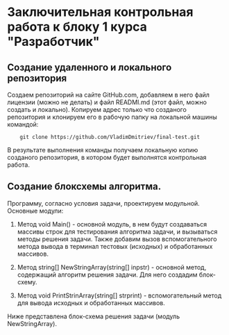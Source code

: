 # Заключительная контрольная работа к блоку 1 курса "Разработчик"

## Создание удаленного и локального репозитория

Создаем репозиторий на сайте GitHub.com, добавляем в него файл лицензии 
(можно не делать) и файл READMI.md (этот файл,  можно создать и локально).
Копируем адрес только что созданого репозитория и клонируем его в рабочую 
папку на локальной машины командой:

~~~
    git clone https://github.com/VladimDmitriev/final-test.git
~~~

В результате выполнения команды получаем локальную копию созданого
репозитория, в котором будет выполнятся контрольная работа.

## Создание блоксхемы алгоритма.

Программу, согласно условия задачи, проектируем модульной. Основные модули:

1. Метод void Main() - основной модуль, в нем будут создаваться   массивы строк для тестирования алгоритма задачи, и вызываться методы решения задачи. Также добавим вызов вспомогательного метода вывода в терминал тестовых (исходных) и обработанных массивов.

2. Метод string[] NewStringArray(string[] inpstr) - основной метод, содержащий алгоритм решения задачи. Для него создадим блок-схему.

3. Метод void PrintStrinArray(string[] strprint) - вспомогательный метод для вывода исходных и обработанных массивов.

Ниже представлена блок-схема решения задачи (модуль NewStringArray).

